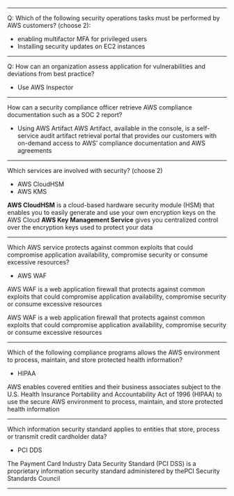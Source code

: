 ***
Q:
Which of the following security operations tasks must be performed by AWS customers? (choose 2):

* enabling multifactor MFA for privileged users
* Installing security updates on EC2 instances
***
Q: How can an organization assess application for vulnerabilities and deviations from best practice?    

- Use AWS Inspector

***
How can a security compliance officer retrieve AWS compliance documentation such as a SOC 2 report?    
 - Using AWS Artifact
 AWS Artifact, available in the console, is a self-service audit artifact retrieval portal that provides our customers with on-demand access to AWS’ compliance documentation and AWS agreements
 
 ***
 Which services are involved with security? (choose 2)
 
 - AWS CloudHSM
 - AWS KMS
 
**AWS CloudHSM** is a cloud-based hardware security module (HSM) that enables you to easily generate and use your own encryption keys on the AWS Cloud
**AWS Key Management Service** gives you centralized control over the encryption keys used to protect your data
 
***
Which AWS service protects against common exploits that could compromise application availability, compromise security or consume excessive resources?    
- AWS WAF

AWS WAF is a web application firewall that protects against common exploits that could compromise application availability, compromise security or consume excessive resources


AWS WAF is a web application firewall that protects against common exploits that could compromise application availability, compromise security or consume excessive resources
***

Which of the following compliance programs allows the AWS environment to process, maintain, and store protected health information?    

- HIPAA

AWS enables covered entities and their business associates subject to the U.S. Health Insurance Portability and Accountability Act of 1996 (HIPAA) to use the secure AWS environment to process, maintain, and store protected health information

***
Which information security standard applies to entities that store, process or transmit credit cardholder data?

- PCI DDS

The Payment Card Industry Data Security Standard (PCI DSS) is a proprietary information security standard administered by thePCI Security Standards Council

***



